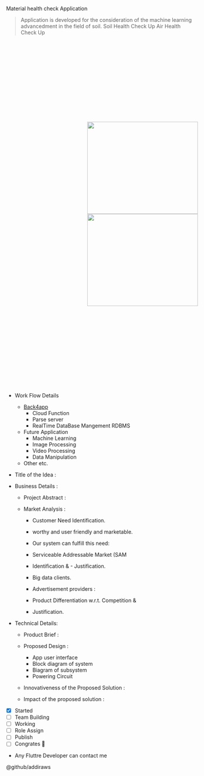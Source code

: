 Material health check Application

  >Application is developed for the consideration of the machine learning advancedment in the field of soil.
  Soil Health Check Up
  Air Health Check Up
<!-- ![soil](https://d2r55xnwy6nx47.cloudfront.net/uploads/2021/07/Soil2880x1620_Lede.jpg) -->
<div style='display:inline-block; padding:20px; margin:200px'>
<img src='https://d2r55xnwy6nx47.cloudfront.net/uploads/2021/07/Soil2880x1620_Lede.jpg' width='300px' height='250px'>
<img src='https://ec.europa.eu/environment/air/quality/legislation/images/air.jpg' width='300px' height='250'>
</div>

- Work Flow Details
  - [Back4app](www.back4app.com)
    - Cloud Function
    - Parse server
    - RealTime DataBase Mangement RDBMS
  - Future Application
    - Machine Learning
    - Image Processing
    - Video Processing
    - Data Manipulation
  - Other etc.
 
   
   
   
   
   

- Title of the Idea :

- Business Details :

  - Project Abstract :
  - Market Analysis :

    - Customer Need Identification.
    - worthy and user friendly and marketable.
    - Our system can fulfill this need:
    - Serviceable Addressable Market (SAM
    - Identification & - Justification.

    - Big data clients.
    - Advertisement providers :
    - Product Differentiation w.r.t. Competition & 
    - Justification.

- Technical Details:

  - Product Brief :
  - Proposed Design :

    - App user interface
    - Block diagram of system
    - Biagram of subsystem
    - Powering Circuit

  - Innovativeness of the Proposed Solution :
  - Impact of the proposed solution :


- [x] Started
- [ ] Team Building
- [ ] Working
- [ ] Role Assign
- [ ] Publish
- [ ] Congrates :tada:

- Any Fluttre Developer can contact me




@github/addiraws
